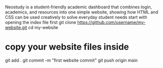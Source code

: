 Neostudy is a student-friendly academic dashboard that combines login, academics, and resources into one simple website, showing how HTML and CSS can be used creatively to solve everyday student needs start with opening the index file first 
git clone https://github.com/username/my-website.git
cd my-website
# copy your website files inside
git add .
git commit -m "first website commit"
git push origin main
